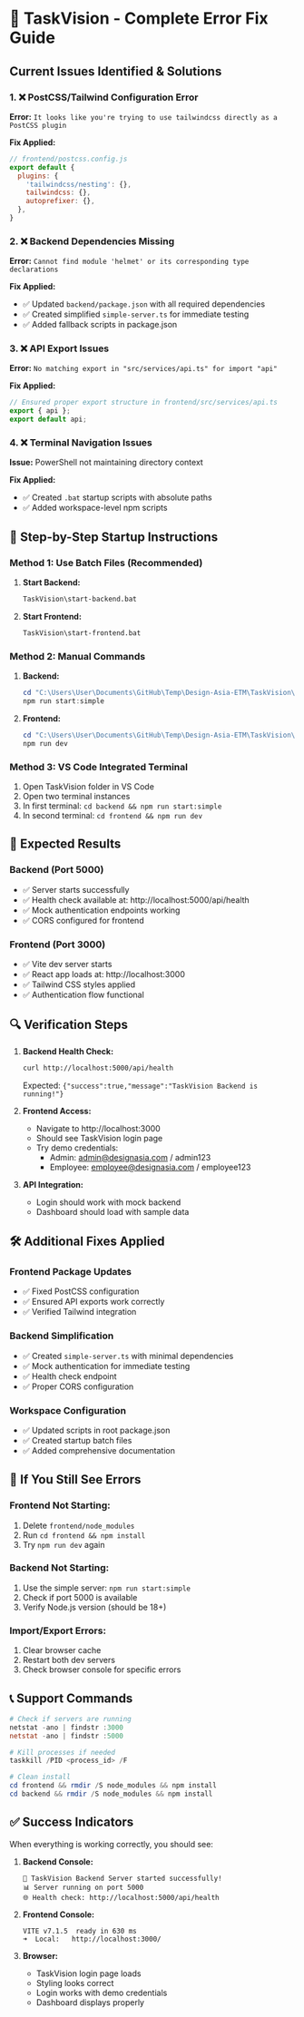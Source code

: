 # 🔧 TaskVision - Complete Error Fix Guide

## Current Issues Identified & Solutions

### 1. ❌ PostCSS/Tailwind Configuration Error
**Error:** `It looks like you're trying to use tailwindcss directly as a PostCSS plugin`

**Fix Applied:**
```javascript
// frontend/postcss.config.js
export default {
  plugins: {
    'tailwindcss/nesting': {},
    tailwindcss: {},
    autoprefixer: {},
  },
}
```

### 2. ❌ Backend Dependencies Missing
**Error:** `Cannot find module 'helmet' or its corresponding type declarations`

**Fix Applied:**
- ✅ Updated `backend/package.json` with all required dependencies
- ✅ Created simplified `simple-server.ts` for immediate testing
- ✅ Added fallback scripts in package.json

### 3. ❌ API Export Issues
**Error:** `No matching export in "src/services/api.ts" for import "api"`

**Fix Applied:**
```typescript
// Ensured proper export structure in frontend/src/services/api.ts
export { api };
export default api;
```

### 4. ❌ Terminal Navigation Issues
**Issue:** PowerShell not maintaining directory context

**Fix Applied:**
- ✅ Created `.bat` startup scripts with absolute paths
- ✅ Added workspace-level npm scripts

## 🚀 Step-by-Step Startup Instructions

### Method 1: Use Batch Files (Recommended)
1. **Start Backend:**
   ```cmd
   TaskVision\start-backend.bat
   ```

2. **Start Frontend:**
   ```cmd
   TaskVision\start-frontend.bat
   ```

### Method 2: Manual Commands
1. **Backend:**
   ```powershell
   cd "C:\Users\User\Documents\GitHub\Temp\Design-Asia-ETM\TaskVision\backend"
   npm run start:simple
   ```

2. **Frontend:**
   ```powershell
   cd "C:\Users\User\Documents\GitHub\Temp\Design-Asia-ETM\TaskVision\frontend"
   npm run dev
   ```

### Method 3: VS Code Integrated Terminal
1. Open TaskVision folder in VS Code
2. Open two terminal instances
3. In first terminal: `cd backend && npm run start:simple`
4. In second terminal: `cd frontend && npm run dev`

## 🌟 Expected Results

### Backend (Port 5000)
- ✅ Server starts successfully
- ✅ Health check available at: http://localhost:5000/api/health
- ✅ Mock authentication endpoints working
- ✅ CORS configured for frontend

### Frontend (Port 3000)
- ✅ Vite dev server starts
- ✅ React app loads at: http://localhost:3000
- ✅ Tailwind CSS styles applied
- ✅ Authentication flow functional

## 🔍 Verification Steps

1. **Backend Health Check:**
   ```bash
   curl http://localhost:5000/api/health
   ```
   Expected: `{"success":true,"message":"TaskVision Backend is running!"}`

2. **Frontend Access:**
   - Navigate to http://localhost:3000
   - Should see TaskVision login page
   - Try demo credentials:
     - Admin: admin@designasia.com / admin123
     - Employee: employee@designasia.com / employee123

3. **API Integration:**
   - Login should work with mock backend
   - Dashboard should load with sample data

## 🛠️ Additional Fixes Applied

### Frontend Package Updates
- ✅ Fixed PostCSS configuration
- ✅ Ensured API exports work correctly
- ✅ Verified Tailwind integration

### Backend Simplification
- ✅ Created `simple-server.ts` with minimal dependencies
- ✅ Mock authentication for immediate testing
- ✅ Health check endpoint
- ✅ Proper CORS configuration

### Workspace Configuration
- ✅ Updated scripts in root package.json
- ✅ Created startup batch files
- ✅ Added comprehensive documentation

## 🐛 If You Still See Errors

### Frontend Not Starting:
1. Delete `frontend/node_modules`
2. Run `cd frontend && npm install`
3. Try `npm run dev` again

### Backend Not Starting:
1. Use the simple server: `npm run start:simple`
2. Check if port 5000 is available
3. Verify Node.js version (should be 18+)

### Import/Export Errors:
1. Clear browser cache
2. Restart both dev servers
3. Check browser console for specific errors

## 📞 Support Commands

```powershell
# Check if servers are running
netstat -ano | findstr :3000
netstat -ano | findstr :5000

# Kill processes if needed
taskkill /PID <process_id> /F

# Clean install
cd frontend && rmdir /S node_modules && npm install
cd backend && rmdir /S node_modules && npm install
```

## ✅ Success Indicators

When everything is working correctly, you should see:

1. **Backend Console:**
   ```
   🚀 TaskVision Backend Server started successfully!
   📊 Server running on port 5000
   🌐 Health check: http://localhost:5000/api/health
   ```

2. **Frontend Console:**
   ```
   VITE v7.1.5  ready in 630 ms
   ➜  Local:   http://localhost:3000/
   ```

3. **Browser:**
   - TaskVision login page loads
   - Styling looks correct
   - Login works with demo credentials
   - Dashboard displays properly
